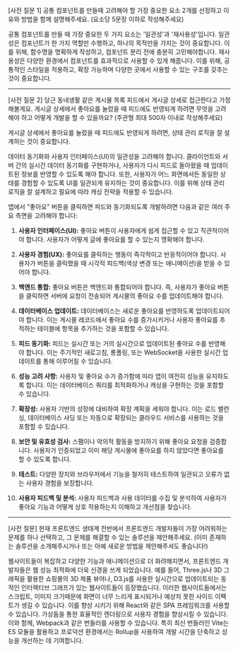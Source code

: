 [사전 질문 1] 공통 컴포넌트를 만들때 고려해야 할 가장 중요한 요소 2개를 선정하고 이유와 방법을 함께 설명해주세요. (요소당 5문장 이하로 작성해주세요)

공통 컴포넌트를 만들 때 가장 중요한 두 가지 요소는 '일관성'과 '재사용성'입니다. 일관성은 컴포넌트가 한 가지 역할만 수행하고, 하나의 목적만을 가지는 것이 중요합니다. 이를 위해, 함수명을 명확하게 작성하고, 컴포넌트 분리 전에 충분히 고민해야합니다. 재사용성은 다양한 환경에서 컴포넌트를 효과적으로 사용할 수 있게 해줍니다. 이를 위해, 공통적인 스타일을 적용하고, 확장 가능하며 다양한 곳에서 사용할 수 있는 구조를 갖추는 것이 중요합니다.

----
[사전 질문 2] 당근 동네생활 같은 게시물 목록 피드에서 게시글 상세로 접근한다고 가정해볼게요. 게시글 상세에서 좋아요를 눌렀을 때 피드에도 반영되게 하려면 무엇을 고려해야 하고 어떻게 개발을 할 수 있을까요? (주관형 최대 500자 이내로 작성해주세요)

게시글 상세에서 좋아요를 눌렀을 때 피드에도 반영되게 하려면, 상태 관리 로직을 잘 설계하는 것이 중요합니다. 




데이터 동기화와 사용자 인터페이스(UI)의 일관성을 고려해야 합니다. 클라이언트와 서버 간의 실시간 데이터 동기화를 구현하거나, 사용자가 다시 피드로 돌아왔을 때 업데이트된 정보를 반영할 수 있도록 해야 합니다. 또한, 사용자가 어느 화면에서든 동일한 상태를 경험할 수 있도록 UI를 일관되게 유지하는 것이 중요합니다. 이를 위해 상태 관리 로직을 잘 설계하고 필요에 따라 캐싱 전략을 적용할 수 있습니다.

앱에서 "좋아요" 버튼을 클릭하면 피드와 동기화되도록 개발하려면 다음과 같은 여러 주요 측면을 고려해야 합니다:

1. **사용자 인터페이스(UI):** 좋아요 버튼이 사용자에게 쉽게 접근할 수 있고 직관적이어야 합니다. 사용자가 어떻게 글에 좋아요를 할 수 있는지 명확해야 합니다.

2. **사용자 경험(UX):** 좋아요를 클릭하는 행동이 즉각적이고 반응적이어야 합니다. 사용자가 버튼을 클릭했을 때 시각적 피드백(색상 변경 또는 애니메이션)을 받을 수 있어야 합니다.

3. **백엔드 통합:** 좋아요 버튼은 백엔드와 통합되어야 합니다. 즉, 사용자가 좋아요 버튼을 클릭하면 서버에 요청이 전송되어 게시물의 좋아요 수를 업데이트해야 합니다.

4. **데이터베이스 업데이트:** 데이터베이스는 새로운 좋아요를 반영하도록 업데이트되어야 합니다. 이는 게시물 레코드에서 좋아요 수를 증가시키거나 사용자 좋아요를 추적하는 테이블에 항목을 추가하는 것을 포함할 수 있습니다.

5. **피드 동기화:** 피드는 실시간 또는 거의 실시간으로 업데이트된 좋아요 수를 반영해야 합니다. 이는 주기적인 새로고침, 롱폴링, 또는 WebSocket을 사용한 실시간 업데이트를 통해 이루어질 수 있습니다.

6. **성능 고려 사항:** 사용자 및 좋아요 수가 증가함에 따라 앱이 여전히 성능을 유지하도록 합니다. 이는 데이터베이스 쿼리를 최적화하거나 캐싱을 구현하는 것을 포함할 수 있습니다.

7. **확장성:** 사용자 기반의 성장에 대비하여 확장 계획을 세워야 합니다. 이는 로드 밸런싱, 데이터베이스 샤딩 또는 자동으로 확장되는 클라우드 서비스를 사용하는 것을 포함할 수 있습니다.

8. **보안 및 유효성 검사:** 스팸이나 악의적 활동을 방지하기 위해 좋아요 요청을 검증합니다. 사용자가 인증되었고 이미 해당 게시물에 좋아요를 하지 않았다면 좋아요를 할 수 있도록 합니다.

9. **테스트:** 다양한 장치와 브라우저에서 기능을 철저히 테스트하여 일관되고 오류가 없는 사용자 경험을 보장합니다.

10. **사용자 피드백 및 분석:** 사용자 피드백과 사용 데이터를 수집 및 분석하여 사용자가 좋아요 기능과 어떻게 상호 작용하는지 이해하고 개선점을 찾습니다.


---

[사전 질문] 현재 프론트엔드 생태계 전반에서 프론트엔드 개발자들이 가장 어려워하는 문제를 하나 선택하고, 그 문제를 해결할 수 있는 솔루션을 제안해주세요. (이미 존재하는 솔루션을 소개해주시거나 또는 아예 새로운 방법을 제안해주셔도 좋습니다!)

웹사이트들이 복잡하고 다양한 기능과 애니메이션으로 더 화려해지면서, 프론트엔드 개발자들은 웹 성능 최적화에 더욱 신경을 쓰게 되었습니다. 예를 들어, Three.js나 3D 그래픽을 활용한 쇼핑몰의 3D 제품 뷰어나, D3.js를 사용한 실시간으로 업데이트되는 동적인 인터랙티브 그래프가 있는 웹사이트들이 등장했습니다. 이러한 웹사이트들에서는 스크립트, 이미지 크기때문에 화면이 너무 느리게 표시되거나 예상치 못한 사이드 이펙트가 생길 수 있습니다. 이를 향상 시키기 위해 React와 같은 SPA 프레임워크를 사용할 수 있습니다. 가상돔을 통한 효율적인 렌더링으로 사용자 경험을 향상시킬 수 있습니다. 이와 함께, Webpack과 같은 번들러를 사용할 수 있습니다. 특히 최신 번들러인 Vite는 ES 모듈을 활용하고 프로덕션 환경에서는 Rollup을 사용하여 개발 시간을 단축하고 성능을 개선하는 데 기여합니다. 